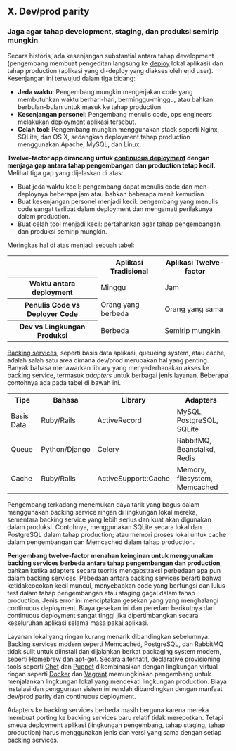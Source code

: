 ## X. Dev/prod parity
### Jaga agar tahap development, staging, dan produksi semirip mungkin

Secara historis, ada kesenjangan substantial antara tahap development (pengembang membuat pengeditan langsung ke [deploy](./codebase) lokal aplikasi) dan tahap production (aplikasi yang di-deploy yang diakses oleh end user). Kesenjangan ini terwujud dalam tiga bidang:

* **Jeda waktu**: Pengembang mungkin mengerjakan code yang membutuhkan waktu berhari-hari, berminggu-minggu, atau bahkan berbulan-bulan untuk masuk ke tahap production.
* **Kesenjangan personel**: Pengembang menulis code, ops engineers melakukan deployment aplikasi tersebut.
* **Celah tool**: Pengembang mungkin menggunakan stack seperti Nginx, SQLite, dan OS X, sedangkan deployment tahap production menggunakan Apache, MySQL, dan Linux.

**Twelve-factor app dirancang untuk [continuous deployment](http://avc.com/2011/02/continuous-deployment/) dengan menjaga gap antara tahap pengembangan dan production tetap kecil.** Melihat tiga gap yang dijelaskan di atas:

* Buat jeda waktu kecil: pengembang dapat menulis code dan men-deploynya beberapa jam atau bahkan beberapa menit kemudian.
* Buat kesenjangan personel menjadi kecil: pengembang yang menulis code sangat terlibat dalam deployment dan mengamati perilakunya dalam production.
* Buat celah tool menjadi kecil: pertahankan agar tahap pengembangan dan produksi semirip mungkin.

Meringkas hal di atas menjadi sebuah tabel:

<table>
  <tr>
    <th></th>
    <th>Aplikasi Tradisional</th>
    <th>Aplikasi Twelve-factor</th>
  </tr>
  <tr>
    <th>Waktu antara deployment</th>
    <td>Minggu</td>
    <td>Jam</td>
  </tr>
  <tr>
    <th>Penulis Code vs Deployer Code</th>
    <td>Orang yang berbeda</td>
    <td>Orang yang sama</td>
  </tr>
  <tr>
    <th>Dev vs Lingkungan Produksi</th>
    <td>Berbeda</td>
    <td>Semirip mungkin</td>
  </tr>
</table>

[Backing services](./backing-services), seperti basis data aplikasi, queueing system, atau cache, adalah salah satu area dimana dev/prod merupakan hal yang penting. Banyak bahasa menawarkan library yang menyederhanakan akses ke backing service, termasuk *adapters* untuk berbagai jenis layanan. Beberapa contohnya ada pada tabel di bawah ini.

<table>
  <tr>
    <th>Tipe</th>
    <th>Bahasa</th>
    <th>Library</th>
    <th>Adapters</th>
  </tr>
  <tr>
    <td>Basis Data</td>
    <td>Ruby/Rails</td>
    <td>ActiveRecord</td>
    <td>MySQL, PostgreSQL, SQLite</td>
  </tr>
  <tr>
    <td>Queue</td>
    <td>Python/Django</td>
    <td>Celery</td>
    <td>RabbitMQ, Beanstalkd, Redis</td>
  </tr>
  <tr>
    <td>Cache</td>
    <td>Ruby/Rails</td>
    <td>ActiveSupport::Cache</td>
    <td>Memory, filesystem, Memcached</td>
  </tr>
</table>

Pengembang terkadang menemukan daya tarik yang bagus dalam menggunakan backing service ringan di lingkungan lokal mereka, sementara backing service yang lebih serius dan kuat akan digunakan dalam produksi. Contohnya, menggunakan SQLite secara lokal dan PostgreSQL dalam tahap production; atau memori proses lokal untuk cache dalam pengembangan dan Memcached dalam tahap production.

**Pengembang twelve-factor menahan keinginan untuk menggunakan backing services berbeda antara tahap pengembangan dan production**, bahkan ketika adapters secara teoritis mengabstraksi perbedaan apa pun dalam backing services. Pebedaan antara backing services berarti bahwa ketidakcocokan kecil muncul, menyebabkan code yang berfungsi dan lulus test dalam tahap pengembangan atau staging gagal dalam tahap production. Jenis error ini menciptakan gesekan yang yang menghalangi continuous deployment. Biaya gesekan ini dan peredam berikutnya dari continuous deployment sangat tinggi jika dipertimbangkan secara keseluruhan aplikasi selama masa pakai aplikasi.

Layanan lokal yang ringan kurang menarik dibandingkan sebelumnya. Backing services modern seperti Memcached, PostgreSQL, dan RabbitMQ tidak sulit untuk diinstall dan dijalankan berkat packaging system modern, seperti [Homebrew](http://mxcl.github.com/homebrew/) dan [apt-get](https://help.ubuntu.com/community/AptGet/Howto). Secara alternatif, declarative provisioning tools seperti [Chef](http://www.opscode.com/chef/) dan [Puppet](http://docs.puppetlabs.com/) dikombinasikan dengan lingkungan virtual ringan seperti [Docker](https://www.docker.com/) dan [Vagrant](http://vagrantup.com/) memungkinkan pengembang untuk menjalankan lingkungan lokal yang mendekati lingkungan production. Biaya instalasi dan penggunaan sistem ini rendah dibandingkan dengan manfaat dev/prod parity dan continuous deployment.

Adapters ke backing services berbeda masih berguna karena mereka membuat porting ke backing services baru relatif tidak merepotkan. Tetapi smeua deployment aplikasi (lingkungan pengembang, tahap staging, tahap production) harus menggunakan jenis dan versi yang sama dengan setiap backing services.
